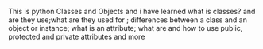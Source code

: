 This is python Classes and Objects and i have learned what is classes? and are they use;what are they used for ; differences between a class and an object or instance; what is an attribute; what are and how to use public, protected and private attributes and more 
